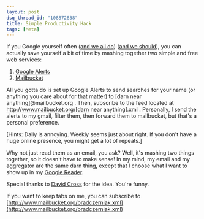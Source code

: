 ```yaml
---
layout: post
dsq_thread_id: "108872838"
title: Simple Productivity Hack
tags: [Meta]
---
```


If you Google yourself often ([and we all do](http://blogs.pcworld.com/staffblog/archives/006076.html)) ([and we should](http://www.lifehack.org/articles/lifehack/reference-check-you-are-who-google-says-you-are.html)), you can actually save yourself a bit of time by mashing together two simple and free web services:

  1. [Google Alerts](http://www.google.com/alerts)
  2. [Mailbucket](http://mailbucket.org/)

All you gotta do is set up Google Alerts to send searches for your name (or anything you care about for that matter) to [darn near anything]@mailbucket.org . Then, subscribe to the feed located at http://www.mailbucket.org/[darn near anything].xml . Personally, I send the alerts to my gmail, filter them, then forward them to mailbucket, but that's a personal preference.

[Hints: Daily is annoying. Weekly seems just about right. If you don't have a huge online presence, you might get a lot of repeats.]

Why not just read them as an email, you ask? Well, it's mashing two things together, so it doesn't have to make sense! In my mind, my email and my aggregator are the same darn thing, except that I choose what I want to show up in my [Google Reader](http://www.google.com/reader/).

Special thanks to [David Cross](http://www.bobanddavid.com/2007/12/allllllviiiiin.html) for the idea. You're funny.

If you want to keep tabs on me, you can subscribe to [http://www.mailbucket.org/bradczerniak.xml](http://www.mailbucket.org/bradczerniak.xml)